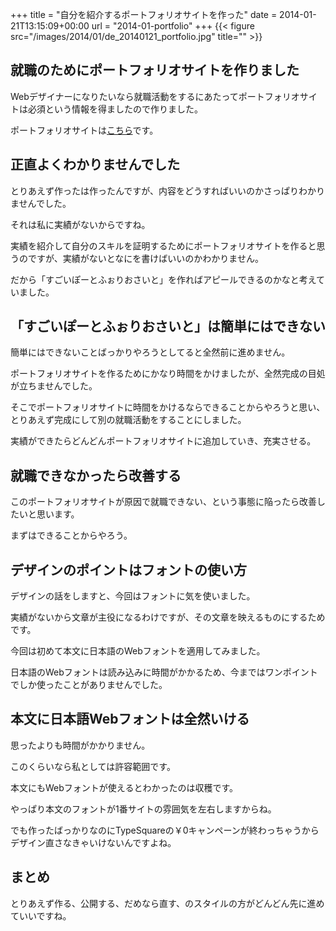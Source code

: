 +++
title = "自分を紹介するポートフォリオサイトを作った"
date = 2014-01-21T13:15:09+00:00
url = "2014-01-portfolio"
+++
{{< figure src="/images/2014/01/de_20140121_portfolio.jpg" title="" >}}

## 就職のためにポートフォリオサイトを作りました

Webデザイナーになりたいなら就職活動をするにあたってポートフォリオサイトは必須という情報を得ましたので作りました。
  
ポートフォリオサイトは[こちら](http://5000164.jp/portfolio/)です。

## 正直よくわかりませんでした

とりあえず作ったは作ったんですが、内容をどうすればいいのかさっぱりわかりませんでした。
  
それは私に実績がないからですね。
  
実績を紹介して自分のスキルを証明するためにポートフォリオサイトを作ると思うのですが、実績がないとなにを書けばいいのかわかりません。
  
だから「すごいぽーとふぉりおさいと」を作ればアピールできるのかなと考えていました。

## 「すごいぽーとふぉりおさいと」は簡単にはできない

簡単にはできないことばっかりやろうとしてると全然前に進めません。
  
ポートフォリオサイトを作るためにかなり時間をかけましたが、全然完成の目処が立ちませんでした。
  
そこでポートフォリオサイトに時間をかけるならできることからやろうと思い、とりあえず完成にして別の就職活動をすることにしました。
  
実績ができたらどんどんポートフォリオサイトに追加していき、充実させる。

## 就職できなかったら改善する

このポートフォリオサイトが原因で就職できない、という事態に陥ったら改善したいと思います。
  
まずはできることからやろう。

## デザインのポイントはフォントの使い方

デザインの話をしますと、今回はフォントに気を使いました。
  
実績がないから文章が主役になるわけですが、その文章を映えるものにするためです。
  
今回は初めて本文に日本語のWebフォントを適用してみました。
  
日本語のWebフォントは読み込みに時間がかかるため、今まではワンポイントでしか使ったことがありませんでした。

## 本文に日本語Webフォントは全然いける

思ったよりも時間がかかりません。
  
このくらいなら私としては許容範囲です。
  
本文にもWebフォントが使えるとわかったのは収穫です。
  
やっぱり本文のフォントが1番サイトの雰囲気を左右しますからね。
  
でも作ったばっかりなのにTypeSquareの￥0キャンペーンが終わっちゃうからデザイン直さなきゃいけないんですよね。

## まとめ

とりあえず作る、公開する、だめなら直す、のスタイルの方がどんどん先に進めていいですね。